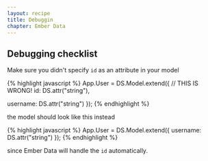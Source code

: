 ```yaml
---
layout: recipe
title: Debuggin
chapter: Ember Data
---
```


## Debugging checklist

Make sure you didn't specify `id` as an attribute in your model

{% highlight javascript %}
App.User = DS.Model.extend({
  // THIS IS WRONG!
  id: DS.attr("string"),

  username: DS.attr("string")
});
{% endhighlight %}

the model should look like this instead

{% highlight javascript %}
App.User = DS.Model.extend({
  username: DS.attr("string")
});
{% endhighlight %}

since Ember Data will handle the `id` automatically.

